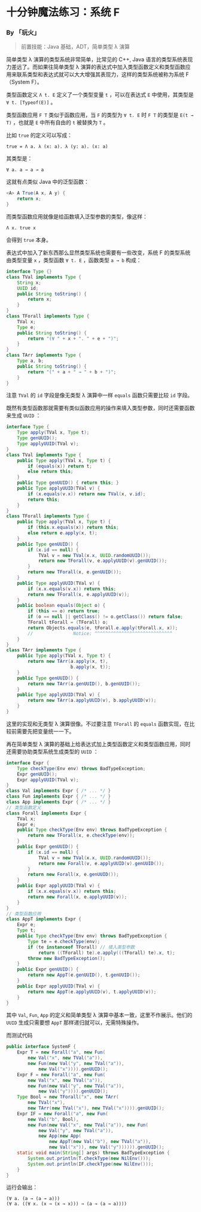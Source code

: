 # 十分钟魔法练习：系统 F

### By 「玩火」

> 前置技能：Java 基础，ADT，简单类型 λ 演算

简单类型 λ 演算的类型系统非常简单，比常见的 C++, Java 语言的类型系统表现力差远了。而如果往简单类型 λ 演算的表达式中加入类型函数定义和类型函数应用来联系类型和表达式就可以大大增强其表现力，这样的类型系统被称为系统 F （System F）。

类型函数定义 `Λ t. E` 定义了一个类型变量 `t` ，可以在表达式 `E` 中使用，其类型是 `∀ t. [Typeof(E)]` 。

类型函数应用 `F T` 类似于函数应用，当 `F` 的类型为 `∀ t. E` 时 `F T` 的类型是 `E(t → T)` ，也就是 `E` 中所有自由的 `t` 被替换为 `T` 。  

比如 `true` 的定义可以写成：

```
true = Λ a. λ (x: a). λ (y: a). (x: a)
```

其类型是：

```
∀ a. a → a → a
```

这就有点类似 Java 中的泛型函数：

```java
<A> A True(A x, A y) {
    return x;
}
```

而类型函数应用就像是给函数填入泛型参数的类型，像这样：

```
Λ x. true x
```

会得到 `true` 本身。

表达式中加入了新东西那么显然类型系统也需要有一些改变，系统 F 的类型系统由类型变量 `x` ，类型函数 `∀ t. E` ，函数类型 `a → b` 构成：

```java
interface Type {}
class TVal implements Type {
    String x;
    UUID id;
    public String toString() {
        return x;
    }
}
class TForall implements Type {
    TVal x;
    Type e;
    public String toString() {
        return "(∀ " + x + ". " + e + ")";
    }
}
class TArr implements Type {
    Type a, b;
    public String toString() {
        return "(" + a + " → " + b + ")";
    }
}
```

注意 `TVal` 的 `id` 字段是像无类型 λ 演算中一样 `equals` 函数只需要比较 `id` 字段。

既然有类型函数那就需要有类似函数应用的操作来填入类型参数，同时还需要函数来生成 `UUID` ：

```java
interface Type {
    Type apply(TVal x, Type t);
    Type genUUID();
    Type applyUUID(TVal v);
}
class TVal implements Type {
    public Type apply(TVal x, Type t) {
        if (equals(x)) return t;
        else return this; 
    }
    public Type genUUID() { return this; }
    public Type applyUUID(TVal v) {
        if (x.equals(v.x)) return new TVal(x, v.id);
        return this;
    }
}
class TForall implements Type {
    public Type apply(TVal x, Type t) {
        if (this.x.equals(x)) return this;
        else return e.apply(x, t);
    }
    public Type genUUID() {
        if (x.id == null) {
            TVal v = new TVal(x.x, UUID.randomUUID());
            return new TForall(v, e.applyUUID(v).genUUID());
        }
        return new TForall(x, e.genUUID());
    }
    public Type applyUUID(TVal v) {
        if (x.x.equals(v.x)) return this;
        return new TForall(x, e.applyUUID(v));
    }
    public boolean equals(Object o) {
        if (this == o) return true;
        if (o == null || getClass() != o.getClass()) return false;
        TForall tForall = (TForall) o;
        return Objects.equals(e, tForall.e.apply(tForall.x, x));
        //               Notice: ^^^^^^^^^^^^^^^^^^^^^^^^^^^^^
    }
}
class TArr implements Type {
    public Type apply(TVal x, Type t) {
        return new TArr(a.apply(x, t), 
                        b.apply(x, t));
    }
    public Type genUUID() {
        return new TArr(a.genUUID(), b.genUUID());
    }
    public Type applyUUID(TVal v) {
        return new TArr(a.applyUUID(v), b.applyUUID(v));
    }
}
```

这里的实现和无类型 λ 演算很像。不过要注意 `TForall` 的 `equals` 函数实现，在比较前需要先把变量统一一下。

再在简单类型 λ 演算的基础上给表达式加上类型函数定义和类型函数应用，同时还需要协助类型系统生成类型的 `UUID` ：

```java
interface Expr {
    Type checkType(Env env) throws BadTypeException;
    Expr genUUID();
    Expr applyUUID(TVal v);
}
class Val implements Expr { /* ... */ }
class Fun implements Expr { /* ... */ }
class App implements Expr { /* ... */ }
// 类型函数定义
class Forall implements Expr {
    TVal x;
    Expr e;
    public Type checkType(Env env) throws BadTypeException {
        return new TForall(x, e.checkType(env));
    }
    public Expr genUUID() {
        if (x.id == null) {
            TVal v = new TVal(x.x, UUID.randomUUID());
            return new Forall(v, e.applyUUID(v).genUUID());
        }
        return new Forall(x, e.genUUID());
    }
    public Expr applyUUID(TVal v) {
        if (x.x.equals(v.x)) return this;
        return new Forall(x, e.applyUUID(v));
    }
}
// 类型函数应用
class AppT implements Expr {
    Expr e;
    Type t;
    public Type checkType(Env env) throws BadTypeException {
        Type te = e.checkType(env);
        if (te instanceof TForall) // 填入类型参数
            return ((TForall) te).e.apply(((TForall) te).x, t);
        throw new BadTypeException();
    }
    public Expr genUUID() {
        return new AppT(e.genUUID(), t.genUUID());
    }
    public Expr applyUUID(TVal v) {
        return new AppT(e.applyUUID(v), t.applyUUID(v));
    }
}
```

其中 `Val`, `Fun`, `App` 的定义和简单类型 λ 演算中基本一致，这里不作展示。他们的 `UUID` 生成只需要想 `AppT` 那样递归就可以，无需特殊操作。

而测试代码

```java
public interface SystemF {
    Expr T = new Forall("a", new Fun(
        new Val("x", new TVal("a")),
        new Fun(new Val("y", new TVal("a")),
            new Val("x")))).genUUID();
    Expr F = new Forall("a", new Fun(
        new Val("x", new TVal("a")),
        new Fun(new Val("y", new TVal("a")),
            new Val("y")))).genUUID();
    Type Bool = new TForall("x", new TArr(
        new TVal("x"),
        new TArr(new TVal("x"), new TVal("x")))).genUUID();
    Expr IF = new Forall("a", new Fun(
        new Val("b", Bool),
        new Fun(new Val("x", new TVal("a")), new Fun(
            new Val("y", new TVal("a")),
            new App(new App(
                new AppT(new Val("b"), new TVal("a")),
                new Val("x")), new Val("y")))))).genUUID();
    static void main(String[] args) throws BadTypeException {
        System.out.println(T.checkType(new NilEnv()));
        System.out.println(IF.checkType(new NilEnv()));
    }
}
```

运行会输出：

```
(∀ a. (a → (a → a)))
(∀ a. ((∀ x. (x → (x → x))) → (a → (a → a))))
```

